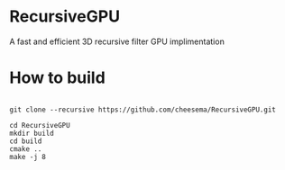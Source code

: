 # RecursiveGPU
A fast and efficient 3D recursive filter GPU implimentation


# How to build

```

git clone --recursive https://github.com/cheesema/RecursiveGPU.git

cd RecursiveGPU
mkdir build
cd build
cmake ..
make -j 8

```
